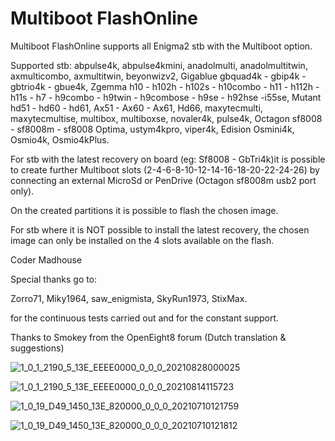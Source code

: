 # Multiboot FlashOnline

Multiboot FlashOnline supports all Enigma2 stb with the Multiboot option.

Supported stb: abpulse4k, abpulse4kmini, anadolmulti, anadolmultitwin, axmulticombo, axmultitwin, beyonwizv2, Gigablue gbquad4k - gbip4k - gbtrio4k - gbue4k, Zgemma h10 - h102h - h102s - h10combo - h11 - h112h - h11s - h7 - h9combo - h9twin - h9combose - h9se - h92hse -i55se, Mutant hd51 - hd60 - hd61, Ax51 - Ax60 - Ax61, Hd66, maxytecmulti, maxytecmultise, multibox, multiboxse, novaler4k, pulse4k, Octagon sf8008 - sf8008m - sf8008 Optima, ustym4kpro, viper4k, Edision Osmini4k, Osmio4k, Osmio4kPlus.

For stb with the latest recovery on board (eg: Sf8008 - GbTri4k)it is possible to create further Multiboot slots (2-4-6-8-10-12-14-16-18-20-22-24-26) by connecting an external MicroSd or PenDrive (Octagon sf8008m usb2 port only).

On the created partitions it is possible to flash the chosen image.
 
For stb where it is NOT possible to install the latest recovery, the chosen image can only be installed on the 4 slots available on the flash.

Coder Madhouse

Special thanks go to:

Zorro71, Miky1964, saw_enigmista, SkyRun1973, StixMax.

for the continuous tests carried out and for the constant support.

Thanks to Smokey from the OpenEight8 forum (Dutch translation & suggestions)

![1_0_1_2190_5_13E_EEEE0000_0_0_0_20210828000025](https://user-images.githubusercontent.com/35741027/131195055-08566c90-8db5-42c3-9ea6-18eb6e62ccce.jpg)

![1_0_1_2190_5_13E_EEEE0000_0_0_0_20210814115723](https://user-images.githubusercontent.com/35741027/129442364-bdb78356-5232-43bc-8e4a-99079bb89823.jpg)

![1_0_19_D49_1450_13E_820000_0_0_0_20210710121759](https://user-images.githubusercontent.com/35741027/125159676-1f753700-e179-11eb-803f-928f1e1ee21a.jpg)

![1_0_19_D49_1450_13E_820000_0_0_0_20210710121812](https://user-images.githubusercontent.com/35741027/125159679-24d28180-e179-11eb-8b66-be7aa2dd09b5.jpg)

